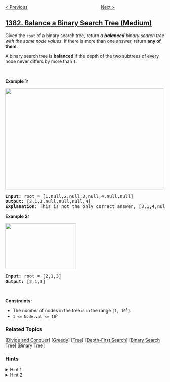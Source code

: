 <!--|This file generated by command(leetcode description); DO NOT EDIT.    |-->
<!--+----------------------------------------------------------------------+-->
<!--|@author    awesee <openset.wang@gmail.com>                           |-->
<!--|@link      https://github.com/awesee                                 |-->
<!--|@home      https://github.com/awesee/leetcode                        |-->
<!--+----------------------------------------------------------------------+-->

[< Previous](../design-a-stack-with-increment-operation "Design a Stack With Increment Operation")
　　　　　　　　　　　　　　　　
[Next >](../maximum-performance-of-a-team "Maximum Performance of a Team")

## [1382. Balance a Binary Search Tree (Medium)](https://leetcode.com/problems/balance-a-binary-search-tree "将二叉搜索树变平衡")

<p>Given the <code>root</code> of a binary search tree, return <em>a <strong>balanced</strong> binary search tree with the same node values</em>. If there is more than one answer, return <strong>any of them</strong>.</p>

<p>A binary search tree is <strong>balanced</strong> if the depth of the two subtrees of every node never differs by more than <code>1</code>.</p>

<p>&nbsp;</p>
<p><strong>Example 1:</strong></p>
<img alt="" src="https://assets.leetcode.com/uploads/2021/08/10/balance1-tree.jpg" style="width: 500px; height: 319px;" />
<pre>
<strong>Input:</strong> root = [1,null,2,null,3,null,4,null,null]
<strong>Output:</strong> [2,1,3,null,null,null,4]
<b>Explanation:</b> This is not the only correct answer, [3,1,4,null,2] is also correct.
</pre>

<p><strong>Example 2:</strong></p>
<img alt="" src="https://assets.leetcode.com/uploads/2021/08/10/balanced2-tree.jpg" style="width: 224px; height: 145px;" />
<pre>
<strong>Input:</strong> root = [2,1,3]
<strong>Output:</strong> [2,1,3]
</pre>

<p>&nbsp;</p>
<p><strong>Constraints:</strong></p>

<ul>
	<li>The number of nodes in the tree is in the range <code>[1, 10<sup>4</sup>]</code>.</li>
	<li><code>1 &lt;= Node.val &lt;= 10<sup>5</sup></code></li>
</ul>

### Related Topics
  [[Divide and Conquer](../../tag/divide-and-conquer/README.md)]
  [[Greedy](../../tag/greedy/README.md)]
  [[Tree](../../tag/tree/README.md)]
  [[Depth-First Search](../../tag/depth-first-search/README.md)]
  [[Binary Search Tree](../../tag/binary-search-tree/README.md)]
  [[Binary Tree](../../tag/binary-tree/README.md)]

### Hints
<details>
<summary>Hint 1</summary>
Convert the tree to a sorted array using an in-order traversal.
</details>

<details>
<summary>Hint 2</summary>
Construct a new balanced tree from the sorted array recursively.
</details>

